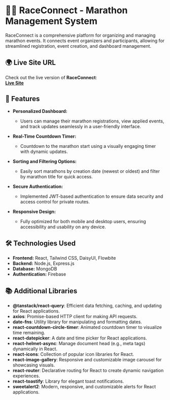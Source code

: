 # 🏃‍♂️ **RaceConnect - Marathon Management System** 

RaceConnect is a comprehensive platform for organizing and managing marathon events. It connects event organizers and participants, allowing for streamlined registration, event creation, and dashboard management.

## 🌍 **Live Site URL**

Check out the live version of **RaceConnect**:  
[**Live Site**](https://race-connect-25d5a.firebaseapp.com/)    

## 🚀 **Features**  

- **Personalized Dashboard:**  
  - Users can manage their marathon registrations, view applied events, and track updates seamlessly in a user-friendly interface.  

- **Real-Time Countdown Timer:**  
  - Countdown to the marathon start using a visually engaging timer with dynamic updates.  

- **Sorting and Filtering Options:**  
  - Easily sort marathons by creation date (newest or oldest) and filter by marathon title for quick access.  

- **Secure Authentication:**  
  - Implemented JWT-based authentication to ensure data security and access control for private routes.  

- **Responsive Design:**  
  - Fully optimized for both mobile and desktop users, ensuring accessibility and usability on any device.  

## 🛠️ **Technologies Used** 

- **Frontend:** React, Tailwind CSS, DaisyUI, Flowbite  
- **Backend:** Node.js, Express.js  
- **Database:** MongoDB  
- **Authentication:** Firebase


## 📚 **Additional Libraries** 

- **@tanstack/react-query**: Efficient data fetching, caching, and updating for React applications.  
- **axios**: Promise-based HTTP client for making API requests.  
- **date-fns**: Utility library for manipulating and formatting dates.    
- **react-countdown-circle-timer**: Animated countdown timer to visualize time remaining.  
- **react-datepicker**: A date and time picker for React applications.  
- **react-helmet-async**: Manage document head (e.g., meta tags) dynamically in React.  
- **react-icons**: Collection of popular icon libraries for React.  
- **react-image-gallery**: Responsive and customizable image carousel for showcasing visuals. 
- **react-router**: Declarative routing for React to create dynamic navigation experiences.   
- **react-toastify**: Library for elegant toast notifications.   
- **sweetalert2**: Modern, responsive, and customizable alerts for React applications.
